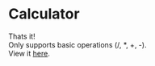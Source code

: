 # Calculator
Thats it!
<br>
Only supports basic operations (/, *, +, -).
<br>
View it <a href="https://nsanchez9009.github.io/calculator/">here</a>.